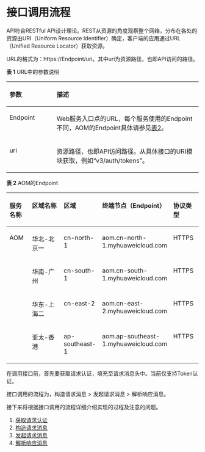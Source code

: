 # 接口调用流程<a name="ZH-CN_TOPIC_0096010436"></a>

API符合RESTful API设计理论。REST从资源的角度观察整个网络，分布在各处的资源由URI（Uniform Resource Identifier）确定，客户端的应用通过URL（Unified Resource Locator）获取资源。

URL的格式为：https://Endpoint/uri。其中uri为资源路径，也即API访问的路径。

**表 1**  URL中的参数说明

<a name="zh-cn_topic_0095238315_zh-cn_topic_0073180243_zh-cn_topic_0035614179_table51611792185943"></a>
<table><thead align="left"><tr id="zh-cn_topic_0095238315_zh-cn_topic_0073180243_zh-cn_topic_0035614179_row63490579185943"><th class="cellrowborder" valign="top" width="24.529999999999998%" id="mcps1.2.3.1.1"><p id="zh-cn_topic_0095238315_zh-cn_topic_0073180243_zh-cn_topic_0035614179_p46625457185943"><a name="zh-cn_topic_0095238315_zh-cn_topic_0073180243_zh-cn_topic_0035614179_p46625457185943"></a><a name="zh-cn_topic_0095238315_zh-cn_topic_0073180243_zh-cn_topic_0035614179_p46625457185943"></a>参数</p>
</th>
<th class="cellrowborder" valign="top" width="75.47%" id="mcps1.2.3.1.2"><p id="zh-cn_topic_0095238315_zh-cn_topic_0073180243_zh-cn_topic_0035614179_p18565639185943"><a name="zh-cn_topic_0095238315_zh-cn_topic_0073180243_zh-cn_topic_0035614179_p18565639185943"></a><a name="zh-cn_topic_0095238315_zh-cn_topic_0073180243_zh-cn_topic_0035614179_p18565639185943"></a>描述</p>
</th>
</tr>
</thead>
<tbody><tr id="zh-cn_topic_0095238315_zh-cn_topic_0073180243_zh-cn_topic_0035614179_row19026527185943"><td class="cellrowborder" valign="top" width="24.529999999999998%" headers="mcps1.2.3.1.1 "><p id="zh-cn_topic_0095238315_zh-cn_topic_0073180243_zh-cn_topic_0035614179_p480227019422"><a name="zh-cn_topic_0095238315_zh-cn_topic_0073180243_zh-cn_topic_0035614179_p480227019422"></a><a name="zh-cn_topic_0095238315_zh-cn_topic_0073180243_zh-cn_topic_0035614179_p480227019422"></a>Endpoint</p>
</td>
<td class="cellrowborder" valign="top" width="75.47%" headers="mcps1.2.3.1.2 "><p id="zh-cn_topic_0095238315_zh-cn_topic_0073180243_zh-cn_topic_0035614179_p10556722185943"><a name="zh-cn_topic_0095238315_zh-cn_topic_0073180243_zh-cn_topic_0035614179_p10556722185943"></a><a name="zh-cn_topic_0095238315_zh-cn_topic_0073180243_zh-cn_topic_0035614179_p10556722185943"></a>Web服务入口点的URL，每个服务使用的Endpoint不同，AOM的Endpoint具体请<span>参见</span><a href="#ZH-CN_TOPIC_0096010436__table611425921310">表2</a>。</p>
</td>
</tr>
<tr id="zh-cn_topic_0095238315_zh-cn_topic_0073180243_zh-cn_topic_0035614179_row830359219554"><td class="cellrowborder" valign="top" width="24.529999999999998%" headers="mcps1.2.3.1.1 "><p id="zh-cn_topic_0095238315_zh-cn_topic_0073180243_zh-cn_topic_0035614179_p150234219554"><a name="zh-cn_topic_0095238315_zh-cn_topic_0073180243_zh-cn_topic_0035614179_p150234219554"></a><a name="zh-cn_topic_0095238315_zh-cn_topic_0073180243_zh-cn_topic_0035614179_p150234219554"></a>uri</p>
</td>
<td class="cellrowborder" valign="top" width="75.47%" headers="mcps1.2.3.1.2 "><p id="zh-cn_topic_0095238315_zh-cn_topic_0073180243_zh-cn_topic_0035614179_p5458088119554"><a name="zh-cn_topic_0095238315_zh-cn_topic_0073180243_zh-cn_topic_0035614179_p5458088119554"></a><a name="zh-cn_topic_0095238315_zh-cn_topic_0073180243_zh-cn_topic_0035614179_p5458088119554"></a>资源路径，也即API访问路径。从具体接口的URI模块获取，例如“v3/auth/tokens”。</p>
</td>
</tr>
</tbody>
</table>

**表 2**  AOM的Endpoint

<a name="table611425921310"></a>
<table><thead align="left"><tr id="row1011585971313"><th class="cellrowborder" valign="top" width="12%" id="mcps1.2.6.1.1"><p id="p153091771512"><a name="p153091771512"></a><a name="p153091771512"></a>服务名称</p>
</th>
<th class="cellrowborder" valign="top" width="18%" id="mcps1.2.6.1.2"><p id="p1568524404210"><a name="p1568524404210"></a><a name="p1568524404210"></a>区域名称</p>
</th>
<th class="cellrowborder" valign="top" width="19%" id="mcps1.2.6.1.3"><p id="p203063717153"><a name="p203063717153"></a><a name="p203063717153"></a>区域</p>
</th>
<th class="cellrowborder" valign="top" width="36%" id="mcps1.2.6.1.4"><p id="p4305157131510"><a name="p4305157131510"></a><a name="p4305157131510"></a>终端节点（Endpoint）</p>
</th>
<th class="cellrowborder" valign="top" width="15%" id="mcps1.2.6.1.5"><p id="p152828731515"><a name="p152828731515"></a><a name="p152828731515"></a>协议类型</p>
</th>
</tr>
</thead>
<tbody><tr id="row811575991315"><td class="cellrowborder" rowspan="4" valign="top" width="12%" headers="mcps1.2.6.1.1 "><p id="p9251144117142"><a name="p9251144117142"></a><a name="p9251144117142"></a>AOM</p>
</td>
<td class="cellrowborder" valign="top" width="18%" headers="mcps1.2.6.1.2 "><p id="p468524404210"><a name="p468524404210"></a><a name="p468524404210"></a>华北-北京一</p>
</td>
<td class="cellrowborder" valign="top" width="19%" headers="mcps1.2.6.1.3 "><p id="p725124121418"><a name="p725124121418"></a><a name="p725124121418"></a>cn-north-1</p>
</td>
<td class="cellrowborder" valign="top" width="36%" headers="mcps1.2.6.1.4 "><p id="p16251041181410"><a name="p16251041181410"></a><a name="p16251041181410"></a>aom.cn-north-1.myhuaweicloud.com</p>
</td>
<td class="cellrowborder" valign="top" width="15%" headers="mcps1.2.6.1.5 "><p id="p225124121414"><a name="p225124121414"></a><a name="p225124121414"></a>HTTPS</p>
</td>
</tr>
<tr id="row73534483131"><td class="cellrowborder" valign="top" headers="mcps1.2.6.1.1 "><p id="p19355848171310"><a name="p19355848171310"></a><a name="p19355848171310"></a>华南-广州</p>
</td>
<td class="cellrowborder" valign="top" headers="mcps1.2.6.1.2 "><p id="p5481173481516"><a name="p5481173481516"></a><a name="p5481173481516"></a>cn-south-1</p>
</td>
<td class="cellrowborder" valign="top" headers="mcps1.2.6.1.3 "><p id="p848133451518"><a name="p848133451518"></a><a name="p848133451518"></a>aom.cn-south-1.myhuaweicloud.com</p>
</td>
<td class="cellrowborder" valign="top" headers="mcps1.2.6.1.4 "><p id="p16481163418155"><a name="p16481163418155"></a><a name="p16481163418155"></a>HTTPS</p>
</td>
</tr>
<tr id="row575175310138"><td class="cellrowborder" valign="top" headers="mcps1.2.6.1.1 "><p id="p107585310133"><a name="p107585310133"></a><a name="p107585310133"></a>华东-上海二</p>
</td>
<td class="cellrowborder" valign="top" headers="mcps1.2.6.1.2 "><p id="p7291114911155"><a name="p7291114911155"></a><a name="p7291114911155"></a>cn-east-2</p>
</td>
<td class="cellrowborder" valign="top" headers="mcps1.2.6.1.3 "><p id="p142916499155"><a name="p142916499155"></a><a name="p142916499155"></a>aom.cn-east-2.myhuaweicloud.com</p>
</td>
<td class="cellrowborder" valign="top" headers="mcps1.2.6.1.4 "><p id="p13291194914157"><a name="p13291194914157"></a><a name="p13291194914157"></a>HTTPS</p>
</td>
</tr>
<tr id="row927374491317"><td class="cellrowborder" valign="top" headers="mcps1.2.6.1.1 "><p id="p0752259114011"><a name="p0752259114011"></a><a name="p0752259114011"></a>亚太-香港</p>
</td>
<td class="cellrowborder" valign="top" headers="mcps1.2.6.1.2 "><p id="p7443849171311"><a name="p7443849171311"></a><a name="p7443849171311"></a>ap-southeast-1</p>
</td>
<td class="cellrowborder" valign="top" headers="mcps1.2.6.1.3 "><p id="p7444134914131"><a name="p7444134914131"></a><a name="p7444134914131"></a>aom.ap-southeast-1.myhuaweicloud.com</p>
</td>
<td class="cellrowborder" valign="top" headers="mcps1.2.6.1.4 "><p id="p154453498136"><a name="p154453498136"></a><a name="p154453498136"></a>HTTPS</p>
</td>
</tr>
</tbody>
</table>

在调用接口前，首先要获取请求认证，填充至请求消息头中。当前仅支持Token认证。

接口调用的流程为，构造请求消息 \> 发起请求消息 \> 解析响应消息。

接下来将根据接口调用的流程详细介绍实现的过程及注意的问题。

1.  [获取请求认证](Token认证.md)
2.  [构造请求消息](构造请求消息.md)
3.  [发起请求消息](发起请求.md)
4.  [解析响应消息](解析响应消息.md)

